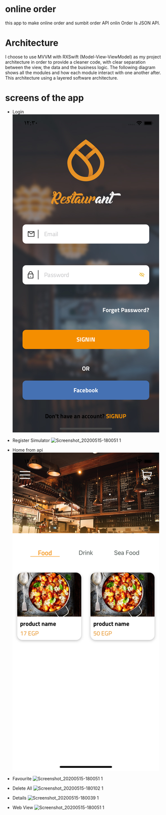 # online order 
this app to make online order and sumbit order
API onlin Order Is JSON API.
# Architecture
I choose to use MVVM with RXSwift (Model-View-ViewModel) as my project architecture in order to provide a cleaner code, with clear separation between the view, the data and the business logic.
The following diagram shows all the modules and how each module interact with one another after. This architecture using a layered software architecture.

# screens of the app

* Login 
![Screenshot_20200515-180051 1](https://raw.githubusercontent.com/hani1karam/Restaurant-delivery/main/Simulator%20Screen%20Shot%20-%20iPhone%2011%20-%202021-08-20%20at%2012.30.37.png)
   
* Register Simulator
![Screenshot_20200515-180051 1](https://user-images.githubusercontent.com/55722619/82084863-e3436500-96a0-11ea-8d31-338296ed6a3f.png)
* Home from api
![Screenshot_20200515-180051 1](https://raw.githubusercontent.com/hani1karam/Restaurant-delivery/main/Simulator%20Screen%20Shot%20-%20iPhone%2011%20-%202021-08-20%20at%2012.31.05.png)

* Favourite
![Screenshot_20200515-180051 1](https://user-images.githubusercontent.com/55722619/82084863-e3436500-96a0-11ea-8d31-338296ed6a3f.png)
* Delete All 
![Screenshot_20200515-180102 1](https://user-images.githubusercontent.com/55722619/82084744-a4adaa80-96a0-11ea-8fc3-5dcb6c9e94ca.png)
* Details
![Screenshot_20200515-180039 1](https://user-images.githubusercontent.com/55722619/82084824-cd35a480-96a0-11ea-9327-5eae49ad2c4b.png)
* Web View 
![Screenshot_20200515-180051 1](https://user-images.githubusercontent.com/55722619/82084863-e3436500-96a0-11ea-8d31-338296ed6a3f.png)

